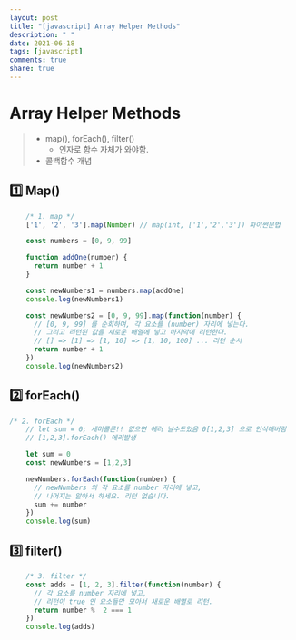 ```yaml
---
layout: post
title: "[javascript] Array Helper Methods"
description: " "
date: 2021-06-18
tags: [javascript]
comments: true
share: true
---
```


# Array Helper Methods

> - map(), forEach(), filter()
>   - 인자로 함수 자체가 와야함.
> - 콜백함수 개념



## :one: Map()

```js
    /* 1. map */
    ['1', '2', '3'].map(Number) // map(int, ['1','2','3']) 파이썬문법

    const numbers = [0, 9, 99]

    function addOne(number) {
      return number + 1
    }

    const newNumbers1 = numbers.map(addOne)
    console.log(newNumbers1)

    const newNumbers2 = [0, 9, 99].map(function(number) {
      // [0, 9, 99] 를 순회하며, 각 요소를 (number) 자리에 넣는다.
      // 그리고 리턴된 값을 새로운 배열에 넣고 마지막에 리턴한다.
      // [] => [1] => [1, 10] => [1, 10, 100] ... 리턴 순서
      return number + 1
    })
    console.log(newNumbers2)
```



## :two: forEach()

```js
/* 2. forEach */
    // let sum = 0; 세미콜론!! 없으면 에러 날수도있음 0[1,2,3] 으로 인식해버림
    // [1,2,3].forEach() 에러발생 

    let sum = 0
    const newNumbers = [1,2,3]

    newNumbers.forEach(function(number) {
      // newNumbers 의 각 요소를 number 자리에 넣고,
      // 나머지는 알아서 하세요. 리턴 없습니다.
      sum += number
    })
    console.log(sum)
```



## :three: filter()

```js
    /* 3. filter */
    const adds = [1, 2, 3].filter(function(number) {
      // 각 요소를 number 자리에 넣고,
      // 리턴이 true 인 요소들만 모아서 새로운 배열로 리턴.
      return number %  2 === 1
    })
    console.log(adds)
```

